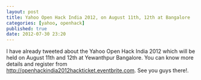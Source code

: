 ```yaml
---
layout: post
title: Yahoo Open Hack India 2012, on August 11th, 12th at Bangalore
categories: [yahoo, openhack]
published: true
date: 2012-07-30 23:20
---
```

I have already tweeted about the Yahoo Open Hack India 2012 which will be held on August 11th and 12th at Yewanthpur Bangalore. You can know more details and register from http://openhackindia2012hackticket.eventbrite.com. See you guys there!.  
